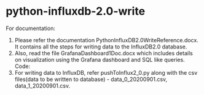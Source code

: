 # python-influxdb-2.0-write
For documentation:
1. Please refer the documentation PythonInfluxDB2.0WriteReference.docx. It contains all the steps for writing data to the InfluxDB2.0 database.
2. Also, read the file GrafanaDashboard1Doc.docx which includes details on visualization using the Grafana dashboard and SQL like queries.
Code:
1. For writing data to InfluxDB, refer pushToInflux2_0.py along with the csv files(data to be written to database) - data_0_20200901.csv, data_1_20200901.csv.
